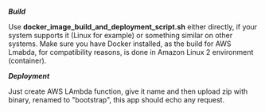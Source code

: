 ***Build***


Use **docker_image_build_and_deployment_script.sh** either directly, if your system supports it (Linux for example) or something similar on other systems.
Make sure you have Docker installed, as the build for AWS Lmabda, for compatibility reasons, is done in Amazon Linux 2 environment (container).



***Deployment***


Just create AWS LAmbda function, give it name and then upload zip with binary, renamed to "bootstrap", this app should echo any request.

